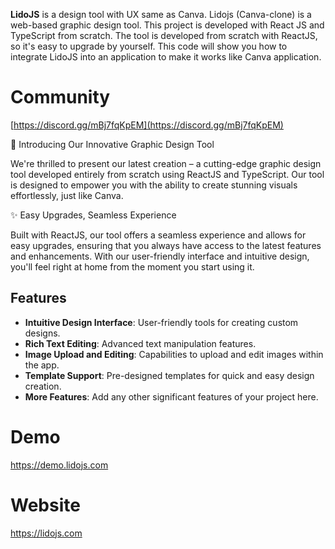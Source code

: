 
**LidoJS** is a design tool with UX same as Canva.
Lidojs (Canva-clone) is a web-based graphic design tool. This project is developed with React JS and TypeScript from scratch.
The tool is developed from scratch with ReactJS, so it's easy to upgrade by yourself.
This code will show you how to integrate LidoJS into an application to make it works like Canva application.

# Community
[https://discord.gg/mBj7fqKpEM](https://discord.gg/mBj7fqKpEM)

🎨 Introducing Our Innovative Graphic Design Tool

We're thrilled to present our latest creation – a cutting-edge graphic design tool developed entirely from scratch using ReactJS and TypeScript. Our tool is designed to empower you with the ability to create stunning visuals effortlessly, just like Canva.

✨ Easy Upgrades, Seamless Experience

Built with ReactJS, our tool offers a seamless experience and allows for easy upgrades, ensuring that you always have access to the latest features and enhancements. With our user-friendly interface and intuitive design, you'll feel right at home from the moment you start using it.

## Features

- **Intuitive Design Interface**: User-friendly tools for creating custom designs.
- **Rich Text Editing**: Advanced text manipulation features.
- **Image Upload and Editing**: Capabilities to upload and edit images within the app.
- **Template Support**: Pre-designed templates for quick and easy design creation.
- **More Features**: Add any other significant features of your project here.

# Demo
https://demo.lidojs.com

# Website
https://lidojs.com


